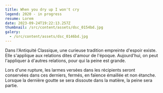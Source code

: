 ```yaml
---
title: When you dry up I won't cry
legend: 2020 - in progress
resume: Lorem
date: 2023-09-24T19:22:13.257Z
thumbnail: /src/content/assets/dsc_0154bd.jpg
galery:
  - /src/content/assets/dsc_0146bd.jpg
---
```


Dans l'Antiquité Classique, une curieuse tradition empreinte d'espoir existe. Elle s'applique aux relations dites d'amour de l'époque. Aujourd'hui, on peut l'appliquer à d'autres relations, pour qui la peine est grande.

L﻿ors d'une rupture, les larmes versées dans les récipients seront conservées dans ces derniers, fermés, en faïence émaillée et non étanche. Lorsque la dernière goutte se sera dissoute dans la matière, la peine sera partie.
